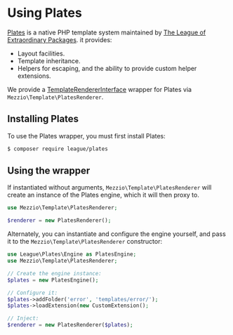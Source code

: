 # Using Plates

[Plates](https://github.com/thephpleague/plates) is a native PHP template system
maintained by [The League of Extraordinary Packages](http://thephpleague.com).
it provides:

- Layout facilities.
- Template inheritance.
- Helpers for escaping, and the ability to provide custom helper extensions.

We provide a [TemplateRendererInterface](interface.md) wrapper for Plates via
`Mezzio\Template\PlatesRenderer`.

## Installing Plates

To use the Plates wrapper, you must first install Plates:

```bash
$ composer require league/plates
```

## Using the wrapper

If instantiated without arguments, `Mezzio\Template\PlatesRenderer` will create
an instance of the Plates engine, which it will then proxy to.

```php
use Mezzio\Template\PlatesRenderer;

$renderer = new PlatesRenderer();
```

Alternately, you can instantiate and configure the engine yourself, and pass it
to the `Mezzio\Template\PlatesRenderer` constructor:

```php
use League\Plates\Engine as PlatesEngine;
use Mezzio\Template\PlatesRenderer;

// Create the engine instance:
$plates = new PlatesEngine();

// Configure it:
$plates->addFolder('error', 'templates/error/');
$plates->loadExtension(new CustomExtension();

// Inject:
$renderer = new PlatesRenderer($plates);
```
